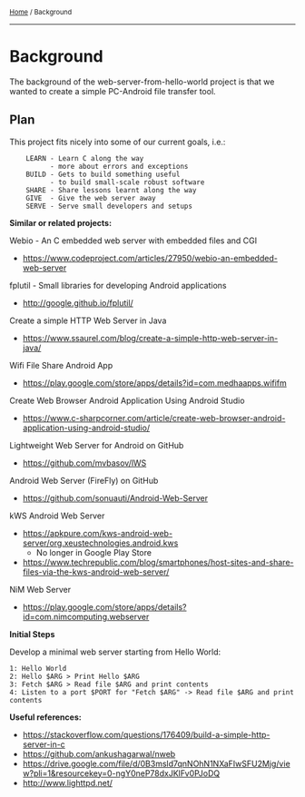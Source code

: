 <small>[Home](README.md) / Background</small>

----
# Background

The background of the web-server-from-hello-world project is that we
wanted to create a simple PC-Android file transfer tool.

## Plan

This project fits nicely into some of our current goals, i.e.:
```
    LEARN - Learn C along the way
          - more about errors and exceptions
    BUILD - Gets to build something useful
          - to build small-scale robust software
    SHARE - Share lessons learnt along the way
    GIVE  - Give the web server away
    SERVE - Serve small developers and setups
```

**Similar or related projects:**

Webio - An C embedded web server with embedded files and CGI
- https://www.codeproject.com/articles/27950/webio-an-embedded-web-server

fplutil - Small libraries for developing Android applications
- http://google.github.io/fplutil/

Create a simple HTTP Web Server in Java
- https://www.ssaurel.com/blog/create-a-simple-http-web-server-in-java/

Wifi File Share Android App
- https://play.google.com/store/apps/details?id=com.medhaapps.wififm

Create Web Browser Android Application Using Android Studio
- https://www.c-sharpcorner.com/article/create-web-browser-android-application-using-android-studio/

Lightweight Web Server for Android on GitHub
- https://github.com/mvbasov/lWS

Android Web Server (FireFly) on GitHub
- https://github.com/sonuauti/Android-Web-Server

kWS Android Web Server
- https://apkpure.com/kws-android-web-server/org.xeustechnologies.android.kws
    - No longer in Google Play Store
- https://www.techrepublic.com/blog/smartphones/host-sites-and-share-files-via-the-kws-android-web-server/

NiM Web Server
- https://play.google.com/store/apps/details?id=com.nimcomputing.webserver

**Initial Steps**

Develop a minimal web server starting from Hello World:

    1: Hello World
    2: Hello $ARG > Print Hello $ARG
    3: Fetch $ARG > Read file $ARG and print contents
    4: Listen to a port $PORT for "Fetch $ARG" -> Read file $ARG and print contents

**Useful references:**

- https://stackoverflow.com/questions/176409/build-a-simple-http-server-in-c
- https://github.com/ankushagarwal/nweb
- https://drive.google.com/file/d/0B3msld7qnNOhN1NXaFIwSFU2Mjg/view?pli=1&resourcekey=0-ngY0neP78dxJKlFv0PJoDQ
- http://www.lighttpd.net/

